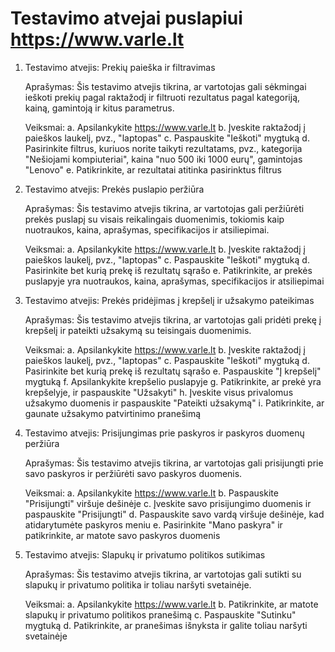 
# Testavimo atvejai puslapiui https://www.varle.lt

1. Testavimo atvejis: Prekių paieška ir filtravimas

   Aprašymas: Šis testavimo atvejis tikrina, ar vartotojas gali sėkmingai ieškoti prekių pagal raktažodį ir filtruoti rezultatus pagal kategoriją, kainą, gamintoją ir kitus parametrus.

   Veiksmai:
   a. Apsilankykite https://www.varle.lt
   b. Įveskite raktažodį į paieškos laukelį, pvz., "laptopas"
   c. Paspauskite "Ieškoti" mygtuką
   d. Pasirinkite filtrus, kuriuos norite taikyti rezultatams, pvz., kategorija "Nešiojami kompiuteriai", kaina "nuo 500 iki 1000 eurų", gamintojas "Lenovo"
   e. Patikrinkite, ar rezultatai atitinka pasirinktus filtrus

2. Testavimo atvejis: Prekės puslapio peržiūra

   Aprašymas: Šis testavimo atvejis tikrina, ar vartotojas gali peržiūrėti prekės puslapį su visais reikalingais duomenimis, tokiomis kaip nuotraukos, kaina, aprašymas, specifikacijos ir atsiliepimai.

   Veiksmai:
   a. Apsilankykite https://www.varle.lt
   b. Įveskite raktažodį į paieškos laukelį, pvz., "laptopas"
   c. Paspauskite "Ieškoti" mygtuką
   d. Pasirinkite bet kurią prekę iš rezultatų sąrašo
   e. Patikrinkite, ar prekės puslapyje yra nuotraukos, kaina, aprašymas, specifikacijos ir atsiliepimai

3. Testavimo atvejis: Prekės pridėjimas į krepšelį ir užsakymo pateikimas

   Aprašymas: Šis testavimo atvejis tikrina, ar vartotojas gali pridėti prekę į krepšelį ir pateikti užsakymą su teisingais duomenimis.

   Veiksmai:
   a. Apsilankykite https://www.varle.lt
   b. Įveskite raktažodį į paieškos laukelį, pvz., "laptopas"
   c. Paspauskite "Ieškoti" mygtuką
   d. Pasirinkite bet kurią prekę iš rezultatų sąrašo
   e. Paspauskite "Į krepšelį" mygtuką
   f. Apsilankykite krepšelio puslapyje
   g. Patikrinkite, ar prekė yra krepšelyje, ir paspauskite "Užsakyti"
   h. Įveskite visus privalomus užsakymo duomenis ir paspauskite "Pateikti užsakymą"
   i. Patikrinkite, ar gaunate užsakymo patvirtinimo pranešimą

4. Testavimo atvejis: Prisijungimas prie paskyros ir paskyros duomenų peržiūra

   Aprašymas: Šis testavimo atvejis tikrina, ar vartotojas gali prisijungti prie savo paskyros ir peržiūrėti savo paskyros duomenis.

   Veiksmai:
   a. Apsilankykite https://www.varle.lt
   b. Paspauskite "Prisijungti" viršuje dešinėje
   c. Įveskite savo prisijungimo duomenis ir paspauskite "Prisijungti"
   d. Paspauskite savo vardą viršuje dešinėje, kad atidarytumėte paskyros meniu
   e. Pasirinkite "Mano paskyra" ir patikrinkite, ar matote savo paskyros duomenis

5. Testavimo atvejis: Slapukų ir privatumo politikos sutikimas

   Aprašymas: Šis testavimo atvejis tikrina, ar vartotojas gali sutikti su slapukų ir privatumo politika ir toliau naršyti svetainėje.

   Veiksmai:
   a. Apsilankykite https://www.varle.lt
   b. Patikrinkite, ar matote slapukų ir privatumo politikos pranešimą
   c. Paspauskite "Sutinku" mygtuką
   d. Patikrinkite, ar pranešimas išnyksta ir galite toliau naršyti svetainėje

